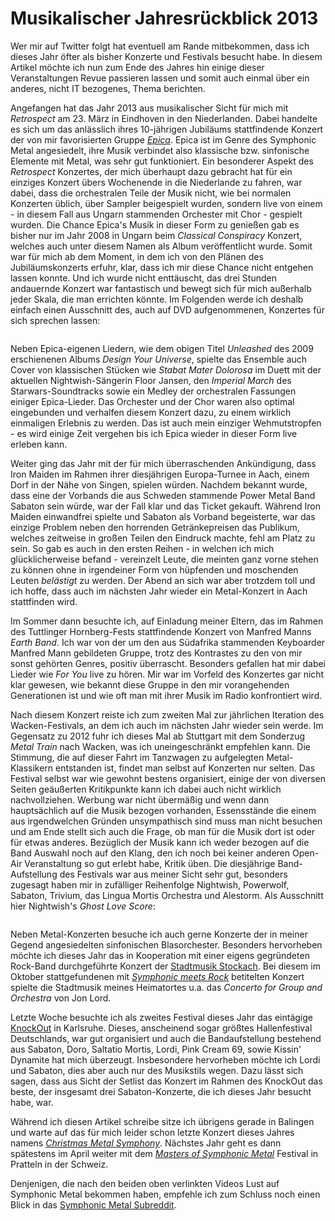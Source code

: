 # Musikalischer Jahresrückblick 2013

Wer mir auf Twitter folgt hat eventuell am Rande mitbekommen, dass ich dieses Jahr öfter als bisher Konzerte und Festivals besucht habe.
In diesem Artikel möchte ich nun zum Ende des Jahres hin einige dieser Veranstaltungen Revue passieren lassen und somit auch einmal über ein anderes, nicht IT bezogenes, Thema berichten.

Angefangen hat das Jahr 2013 aus musikalischer Sicht für mich mit _Retrospect_ am 23. März in Eindhoven in den Niederlanden. Dabei handelte es sich um das anlässlich ihres 10-jährigen
Jubiläums stattfindende Konzert der von mir favorisierten Gruppe _[Epica](http://epica.nl)_. Epica ist im Genre des Symphonic Metal angesiedelt, ihre Musik verbindet also klassische bzw.
sinfonische Elemente mit Metal, was sehr gut funktioniert. Ein besonderer Aspekt des _Retrospect_ Konzertes, der mich überhaupt dazu gebracht hat für ein einziges Konzert übers Wochenende
in die Niederlande zu fahren, war dabei, dass die orchestralen Teile der Musik nicht, wie bei normalen Konzerten üblich, über Sampler beigespielt wurden, sondern live von einem - in diesem Fall
aus Ungarn stammenden Orchester mit Chor - gespielt wurden. Die Chance Epica's Musik in dieser Form zu genießen gab es bisher nur im Jahr 2008 in Ungarn beim _Classical Conspiracy_ Konzert, welches
auch unter diesem Namen als Album veröffentlicht wurde. Somit war für mich ab dem Moment, in dem ich von den Plänen des Jubiläumskonzerts erfuhr, klar, dass ich mir diese Chance nicht entgehen
lassen konnte. Und ich wurde nicht enttäuscht, das drei Stunden andauernde Konzert war fantastisch und bewegt sich für mich außerhalb jeder Skala, die man errichten könnte. Im Folgenden werde
ich deshalb einfach einen Ausschnitt des, auch auf DVD aufgenommenen, Konzertes für sich sprechen lassen:

<a href="https://www.youtube.com/watch?v=rxd6sxLxdys"><img src="http://i.imgur.com/hoPnKLUl.jpg" alt="" title="Epica Retrospect Unleashed" class="full"/></a>

Neben Epica-eigenen Liedern, wie dem obigen Titel _Unleashed_ des 2009 erschienenen Albums _Design Your Universe_, spielte das Ensemble auch Cover von klassischen Stücken wie _Stabat Mater Dolorosa_ im Duett mit der aktuellen
Nightwish-Sängerin Floor Jansen, den _Imperial March_ des Starwars-Soundtracks sowie ein Medley der orchestralen Fassungen einiger Epica-Lieder. Das Orchester und der Chor waren also optimal
eingebunden und verhalfen diesem Konzert dazu, zu einem wirklich einmaligen Erlebnis zu werden. Das ist auch mein einziger Wehmutstropfen - es wird einige Zeit vergehen bis ich Epica wieder
in dieser Form live erleben kann.

Weiter ging das Jahr mit der für mich überraschenden Ankündigung, dass Iron Maiden im Rahmen ihrer diesjährigen Europa-Turnee in Aach, einem Dorf in der Nähe von Singen, spielen würden.
Nachdem bekannt wurde, dass eine der Vorbands die aus Schweden stammende Power Metal Band Sabaton sein würde, war der Fall klar und das Ticket gekauft. Während Iron Maiden einwandfrei spielte und
Sabaton als Vorband begeisterte, war das einzige Problem neben den horrenden Getränkepreisen das Publikum, welches zeitweise in großen Teilen den Eindruck machte, fehl am Platz zu sein. So gab
es auch in den ersten Reihen - in welchen ich mich glücklicherweise befand - vereinzelt Leute, die meinten ganz vorne stehen zu können ohne in irgendeiner Form von hüpfenden und moschenden Leuten _belästigt_ zu werden. Der Abend an sich war aber trotzdem toll und ich hoffe, dass auch im nächsten Jahr wieder ein Metal-Konzert in Aach stattfinden wird.

Im Sommer dann besuchte ich, auf Einladung meiner Eltern, das im Rahmen des Tuttlinger Hornberg-Fests stattfindende Konzert von Manfred Manns _Earth Band_. Ich war von der um den aus Südafrika
stammenden Keyboarder Manfred Mann gebildeten Gruppe, trotz des Kontrastes zu den von mir sonst gehörten Genres, positiv überrascht.
Besonders gefallen hat mir dabei Lieder wie _For You_ live zu hören. Mir war im Vorfeld des Konzertes gar nicht klar gewesen, wie bekannt diese Gruppe in den mir vorangehenden Generationen ist und wie oft man mit ihrer Musik im Radio konfrontiert wird.

Nach diesem Konzert reiste ich zum zweiten Mal zur jährlichen Iteration des Wacken-Festivals, an dem ich auch im nächsten Jahr wieder sein werde. Im Gegensatz zu 2012 fuhr ich dieses Mal ab Stuttgart mit dem Sonderzug _Metal Train_ nach Wacken, was ich uneingeschränkt empfehlen kann. Die Stimmung, die auf dieser Fahrt im Tanzwagen zu aufgelegten Metal-Klassikern entstanden ist,
findet man selbst auf Konzerten nur selten. Das Festival selbst war wie gewohnt bestens organisiert, einige der von diversen Seiten geäußerten Kritikpunkte kann ich dabei auch nicht wirklich
nachvollziehen. Werbung war nicht übermäßig und wenn dann hauptsächlich auf die Musik bezogen vorhanden, Essensstände die einem aus irgendwelchen Gründen unsympathisch sind muss man nicht besuchen und am Ende stellt sich auch die Frage, ob man für die Musik dort ist oder für etwas anderes. Bezüglich der Musik kann ich weder bezogen auf die Band Auswahl noch auf den Klang, den ich noch bei keiner anderen
Open-Air Veranstaltung so gut erlebt habe, Kritik üben. 
Die diesjährige Band-Aufstellung des Festivals war aus meiner Sicht sehr gut, besonders zugesagt haben mir in zufälliger Reihenfolge Nightwish, Powerwolf, Sabaton, Trivium, das Lingua Mortis Orchestra und Alestorm. Als Ausschnitt hier Nightwish's _Ghost Love Score_:

<a href="https://www.youtube.com/watch?v=JYjIlHWBAVo"><img src="http://i.imgur.com/q3E6qx1l.jpg" alt="" title="Nightwish Showtime, Storytime Ghost Love Score" class="full"/></a>

Neben Metal-Konzerten besuche ich auch gerne Konzerte der in meiner Gegend angesiedelten sinfonischen Blasorchester. Besonders hervorheben möchte ich dieses Jahr das in Kooperation mit einer eigens gegründeten Rock-Band durchgeführte Konzert der [Stadtmusik Stockach](http://www.musikverein-stockach.de/). Bei diesem im Oktober stattgefundenen mit [_Symphonic meets Rock_](http://www.wochenblatt.net/heute/nachrichten/article/wenn-die-grenzen-fallen.html) betitelten Konzert spielte die Stadtmusik meines Heimatortes u.a. das _Concerto for Group and Orchestra_ von Jon Lord. 

Letzte Woche besuchte ich als zweites Festival dieses Jahr das eintägige [KnockOut](http://www.knockout-festival.de/) in Karlsruhe. Dieses, anscheinend sogar größtes Hallenfestival Deutschlands,
war gut organisiert und auch die Bandaufstellung bestehend aus Sabaton, Doro, Saltatio Mortis, Lordi, Pink Cream 69, sowie Kissin' Dynamite hat mich überzeugt. Insbesondere hervorheben
möchte ich Lordi und Sabaton, dies aber auch nur des Musikstils wegen. Dazu lässt sich sagen, dass aus Sicht der Setlist das Konzert im Rahmen des KnockOut das beste, der insgesamt drei 
Sabaton-Konzerte, die ich dieses Jahr besucht habe, war.

Während ich diesen Artikel schreibe sitze ich übrigens gerade in Balingen und warte auf das für mich leider schon letzte Konzert dieses Jahres namens [_Christmas Metal Symphony_](http://www.christmasmetalsymphony.com/).
Nächstes Jahr geht es dann spätestens im April weiter mit dem [_Masters of Symphonic Metal_](http://www.z-7.ch/bandinfo.php?bandid=962) Festival in Pratteln in der Schweiz.

Denjenigen, die nach den beiden oben verlinkten Videos Lust auf Symphonic Metal bekommen haben, empfehle ich zum Schluss noch einen Blick in das [Symphonic Metal Subreddit](http://reddit.com/r/symphonicmetal).
